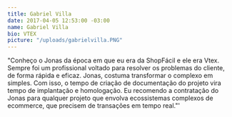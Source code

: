 ```yaml
---
title: Gabriel Villa
date: 2017-04-05 12:53:00 -03:00
name: Gabriel Villa
bio: VTEX
picture: "/uploads/gabrielvilla.PNG"
---
```


"Conheço o Jonas da época em que eu era da ShopFácil e ele era Vtex. Sempre foi um profissional voltado para resolver os problemas do cliente, de forma rápida e eficaz. 
Jonas, costuma transformar o complexo em simples. Com isso, o tempo de criação de documentação do projeto vira tempo de implantação e homologação.
Eu recomendo a contratação do Jonas para qualquer projeto que envolva ecossistemas complexos de ecommerce, que precisem de transações em tempo real."'
